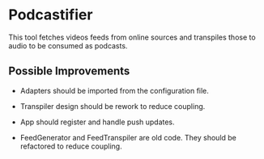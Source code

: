 # Podcastifier

This tool fetches videos feeds from online sources and transpiles those to audio to be consumed as podcasts.

## Possible Improvements

- Adapters should be imported from the configuration file.

- Transpiler design should be rework to reduce coupling.

- App should register and handle push updates.

- FeedGenerator and FeedTranspiler are old code. They should be refactored to reduce coupling.